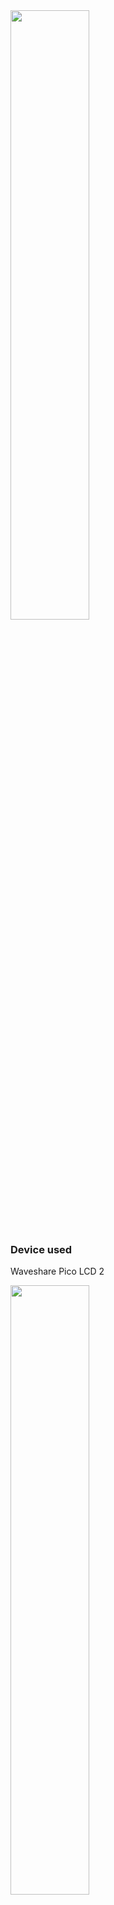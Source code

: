 <img src="https://github.com/MartinRGB/MCU-SBC-Note/assets/7036706/a8324ec0-9342-4948-9f74-05a2e62f4177" width="50%" height="50%">

### Device used

Waveshare Pico LCD 2

<img src="https://github.com/MartinRGB/MCU-SBC-Note/assets/7036706/aef9489b-681c-4598-bfe9-8fc66b945754" width="50%" height="50%">

RPI Pico H

<img src="https://github.com/MartinRGB/MCU-SBC-Note/assets/7036706/9f784bd6-e0fe-48d2-b6e4-ad71cf8350f1" width="50%" height="50%">

